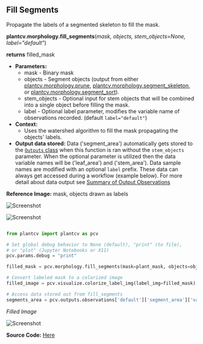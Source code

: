 ## Fill Segments

Propagate the labels of a segmented skeleton to fill the mask.

**plantcv.morphology.fill_segments**(*mask, objects, stem_objects=None, label="default"*)

**returns** filled_mask

- **Parameters:**
    - mask         - Binary mask
    - objects      - Segment objects (output from either [plantcv.morphology.prune](prune.md),
    [plantcv.morphology.segment_skeleton](segment_skeleton.md), or
    [plantcv.morphology.segment_sort](segment_sort.md)).
    - stem_objects - Optional input for stem objects that will be combined into a single object before filling the mask. 
    - label        - Optional label parameter, modifies the variable name of observations recorded. (default `label="default"`)
- **Context:**
    - Uses the watershed algorithm to fill the mask propagating the objects' labels.
- **Output data stored:** Data ('segment_area') automatically gets stored to the [`Outputs` class](outputs.md) when this function is ran without the `stem_objects` parameter.
    When the optional parameter is utilized then the data variable names will be ('leaf_area') and ('stem_area'). Data sample names are modified with an optional 
    `label` prefix. 
    These data can always get accessed during a workflow (example below). For more detail about data output see [Summary of Output Observations](output_measurements.md#summary-of-output-observations)

**Reference Image:** mask, objects drawn as labels

![Screenshot](img/documentation_images/segment_skeleton/mask_image.jpg)

![Screenshot](img/documentation_images/fill_segments/segmented_img.png)


```python

from plantcv import plantcv as pcv

# Set global debug behavior to None (default), "print" (to file),
# or "plot" (Jupyter Notebooks or X11)
pcv.params.debug = "print"

filled_mask = pcv.morphology.fill_segments(mask=plant_mask, objects=obj, label="default")

# Convert labeled mask to a colorized image
filled_image = pcv.visualize.colorize_label_img(label_img=filled_mask)

# Access data stored out from fill_segments
segments_area = pcv.outputs.observations['default']['segment_area']['value']

```

*Filled Image*

![Screenshot](img/documentation_images/fill_segments/filled_image.png)

**Source Code:** [Here](https://github.com/danforthcenter/plantcv/blob/main/plantcv/plantcv/morphology/fill_segments.py)
